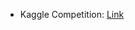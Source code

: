 - Kaggle Competition: [Link](https://www.kaggle.com/competitions/nycu-113-1-introduction-to-machine-learning-hw-4)
